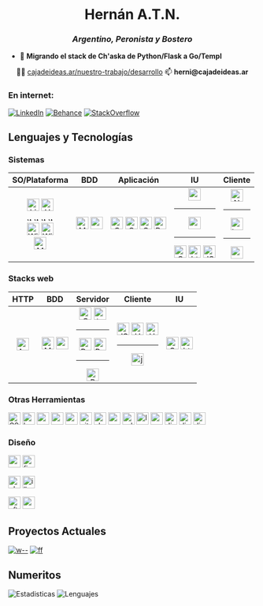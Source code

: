 <h1 align='center'>
  Hernán A.T.N.
</h1>
<h3 align="center"><i>Argentino, Peronista y Bostero</i></h3>

- 🌱 **Migrando el stack de Ch'aska de Python/Flask a Go/Templ**
<div align=center>
 👨‍💻 <a href=cajadeideas.ar/nuestro-trabajo/desarrollo>cajadeideas.ar/nuestro-trabajo/desarrollo</a>  📫 <b>herni@cajadeideas.ar</b></div>

### En internet:
[![LinkedIn](https://img.shields.io/badge/%2Fhernanatn-0077B5?style=for-the-badge&logo=linkedin&logoColor=white)](https://www.linkedin.com/in/hernanatn/)
[![Behance](https://img.shields.io/badge/%2Fherni0714-0054F7?style=for-the-badge&logo=behance&logoColor=white)](https://www.behance.net/herni0714)
[![StackOverflow](https://img.shields.io/stackexchange/stackoverflow/r/22049099?color=orange&&label=/hernanatn&logo=stackoverflow&style=for-the-badge)](https://stackoverflow.com/users/22049099/hernanatn)





## Lenguajes y Tecnologías





### Sistemas
|        SO/Plataforma       |    BDD   |    Aplicación   |     IU     | Cliente       |
|:---------------:|:--------:|:-------------:|:------------------:|:---------------:|
| <img src="https://img.shields.io/badge/Linux-FCC624?style=for-the-badge&logo=linux&logoColor=202020" alt="Linux" height="25px"/> <img src="https://img.shields.io/badge/Ubuntu-E95420?style=for-the-badge&logo=Ubuntu&logoColor=white" alt="Ubuntu" height="25px"/>    <div><img src="https://img.shields.io/badge/-f25529?style=for-the-badge" alt="win1" height="10px" width="10px"/>  <img src="https://img.shields.io/badge/-83bc08?style=for-the-badge" alt="win1" height="10px" width="10px"/> <img src="https://img.shields.io/badge/-00a6e8?style=for-the-badge" alt="win1" height="10px" width="10px"/>  <img src="https://img.shields.io/badge/-ffbb09?style=for-the-badge" alt="win1" height="10px" width="10px"/> </div><img src="https://img.shields.io/badge/WIN_7-08b6f1?style=for-the-badge&logo=&logoColor=white" alt="Win7" height="25px"/> <img src="https://img.shields.io/badge/WIN_10%2F11-087ddd?style=for-the-badge&logo=&logoColor=white" alt="Win11" height="25px"/></div>  <br><img src="https://img.shields.io/badge/Android-3DDC84?style=for-the-badge&logo=android&logoColor=white" alt="MySql" height="25px"/> |  <img src="https://img.shields.io/badge/MySQL-e44d26?style=for-the-badge&logo=mysql&labelColor=e44d26&logoColor=FFF" alt="MySql" height="25px"/>    <img src="https://img.shields.io/badge/postgresql-4169e1?style=for-the-badge&logo=postgresql&logoColor=white" alt="postgres" height="25px"/> | <img src="https://img.shields.io/badge/C%2B%2B-00599C?style=for-the-badge&logo=c%2B%2B&logoColor=white" alt="C++" height="25px"/> <img src="https://img.shields.io/badge/C-00599C?style=for-the-badge&logo=c&logoColor=white" alt="C" height="25px"/> <img src="https://img.shields.io/badge/Go-00ADD8?style=for-the-badge&logo=go&logoColor=white" alt="Go" height="25px"/> <img src="https://img.shields.io/badge/Py-FFD43B?style=for-the-badge&logo=python&logoColor=blue" alt="Python" height="25px"/> | <img src="https://img.shields.io/badge/RAYLIB-202020?style=for-the-badge" alt="raylib" height="25px"/><hr><img src="https://img.shields.io/badge/aplicacion.go-202020?style=for-the-badge" alt="aplicacion" height="25px"/> <hr><img src="https://img.shields.io/badge/-1572B6?style=for-the-badge&logo=css3&logoColor=white" alt="CSS" height="25px"/>  <img src="https://img.shields.io/badge/-E34F26?style=for-the-badge&logo=html5&logoColor=white" alt="html" height="25px"/> <img src="https://img.shields.io/badge/TS-202020?style=for-the-badge&logo=typescript&logoColor=F7DF1" alt="JS" height="25px"/>  | <img src="https://img.shields.io/badge/NATIVO-2070a3?style=for-the-badge" alt="Nativo" height="25px"/><hr><img src="https://img.shields.io/badge/TERMINAL-202020?style=for-the-badge" alt="terminal" height="25px"/><hr><img src="https://img.shields.io/badge/WebView-202020?style=for-the-badge" alt="webview" height="25px"/> |         






### Stacks web
|  HTTP |      BDD      |         Servidor        |       Cliente       |          IU         |
:-----:|:-------------:|:-----------------------:|:-------------------:|:-------------------:|
|    <img src="https://img.shields.io/badge/Apache-D22128?style=for-the-badge&logo=Apache&logoColor=white" alt="Apache" height="25px"/>   | <img src="https://img.shields.io/badge/MySQL-e44d26?style=for-the-badge&logo=mysql&labelColor=e44d26&logoColor=FFF" alt="MySql" height="25px"/>    <img src="https://img.shields.io/badge/postgresql-4169e1?style=for-the-badge&logo=postgresql&logoColor=white" alt="postgres" height="25px"/> |   <img src="https://img.shields.io/badge/Go-00ADD8?style=for-the-badge&logo=go&logoColor=white" alt="Go" height="25px"/>    <img src="https://img.shields.io/badge/TEMPL-dbbd30?style=for-the-badge&logo=htmx&logoColor=151515" alt="templ" height="25px"/> <hr><img src="https://img.shields.io/badge/Py-FFD43B?style=for-the-badge&logo=python&logoColor=blue" alt="Python" height="25px"/> <img src="https://img.shields.io/badge/Flask-202020?style=for-the-badge&logo=flask&logoColor=white" alt="Python" height="25px"/> <hr> <img src="https://img.shields.io/badge/PHP-777BB4?style=for-the-badge&logo=php&logoColor=white" alt="PHP" height="25px"/> <br> | <img src="https://img.shields.io/badge/js-202020?style=for-the-badge&logo=javascript&logoColor=F7DF1" alt="JS" height="25px"/>  <img src="https://img.shields.io/badge/%2F%2F%2Fhs-3566a4?style=for-the-badge" alt="HS" height="25px"/> <img src="https://img.shields.io/badge/%3C/%3E%20htmx-3D72D7?style=for-the-badge&logo=mysl&logoColor=white" alt="HTMX" height="25px"/> <hr> <img src="https://img.shields.io/badge/jQuery-0769AD?style=for-the-badge&logo=jquery&logoColor=white" alt="jQuery" height="25px"/> |<img src="https://img.shields.io/badge/CSS3-1572B6?style=for-the-badge&logo=css3&logoColor=white" alt="CSS" height="25px"/>  <img src="https://img.shields.io/badge/HTML5-E34F26?style=for-the-badge&logo=html5&logoColor=white" alt="html" height="25px"/> |
                                           



### Otras Herramientas
<img src="https://img.shields.io/badge/GIT-E44C30?style=for-the-badge&logo=git&logoColor=white" alt="CSS" height="25px"/>  <img src="https://img.shields.io/badge/Bash-4EAA25?style=for-the-badge&logo=GNU%20Bash&logoColor=white" alt="bash" height="25px"/> <img src="https://img.shields.io/badge/powershell-5391FE?style=for-the-badge&logo=powershell&logoColor=white" alt="powrshell" height="25px"/> <img src="https://img.shields.io/badge/Node%20js-339933?style=for-the-badge&logo=nodedotjs&logoColor=white" alt="nodejs" height="25px"/> <img src="https://img.shields.io/badge/Google_Cloud-4285F4?style=for-the-badge&logo=google-cloud&logoColor=white" alt="gcs" height="25px"/> <img src="https://img.shields.io/badge/GitHub_Actions-2088FF?style=for-the-badge&logo=github-actions&logoColor=white" alt="githubactions" height="25px"/> <img src="https://img.shields.io/badge/VB%2FA-5C2D91?style=for-the-badge&logo=visual%20studio&logoColor=white" alt="vba" height="25px"/> <img src="https://img.shields.io/badge/GAS-4285F4?style=for-the-badge&logo=google-cloud&logoColor=white" alt="gas" height="25px"/> <img src="https://img.shields.io/badge/Selenium-43B02A?style=for-the-badge&logo=Selenium&logoColor=white" alt="selenium" height="25px"/> <img src="https://img.shields.io/badge/Laravel-FF2D20?style=for-the-badge&logo=laravel&logoColor=white" alt="laravel" height="25px"/> <img src="https://img.shields.io/badge/PowerBI-F2C811?style=for-the-badge&logo=Power%20BI&logoColor=white" alt="powerbi" height="25px"/> <img src="https://img.shields.io/badge/Django-092E20?style=for-the-badge&logo=django&logoColor=green" alt="django" height="25px"/> <img src="https://img.shields.io/badge/Pandas-2C2D72?style=for-the-badge&logo=pandas&logoColor=white" alt="django" height="25px"/> <img src="https://img.shields.io/badge/Numpy-777BB4?style=for-the-badge&logo=numpy&logoColor=white" alt="django" height="25px"/>



### Diseño
<img src="https://img.shields.io/badge/AXD-470137?style=for-the-badge&logo=Adobe%20XD&logoColor=#FF61F6" alt="axd" height="25px"/> <img src="https://img.shields.io/badge/Figma-F24E1E?style=for-the-badge&logo=figma&logoColor=white" alt="figma" height="25px"/>

<img src="https://img.shields.io/badge/Adobe%20Photoshop-31A8FF?style=for-the-badge&logo=Adobe%20Photoshop&logoColor=black" alt="photoshop" height="25px"/> <img src="https://img.shields.io/badge/Adobe%20Illustrator-FF9A00?style=for-the-badge&logo=adobe%20illustrator&logoColor=white" alt="illustrator" height="25px"/>

<img src="https://img.shields.io/badge/Adobe%20after%20affects-CF96FD?style=for-the-badge&logo=Adobe%20after%20effects&logoColor=393665" alt="aftereffetcs" height="25px"/> <img src="https://img.shields.io/badge/Adobe%20Premiere%20Pro-9999FF?style=for-the-badge&logo=Adobe%20Premiere%20Pro&logoColor=white" alt="premierepro" height="25px"/>


## Proyectos Actuales

[![w--](https://github-readme-stats.vercel.app/api/pin/?username=hernanatn&repo=errores--&theme=gotham)](https://github.com/hernanatn/errores--)
[![ff](https://github-readme-stats.vercel.app/api/pin/?username=hernanatn&repo=futbol_fantasia&theme=gotham)](https://github.com/hernanatn/futbol_fantasia)



## Numeritos
![Estadisticas](https://github-readme-stats.vercel.app/api?username=hernanatn&locale=es&theme=gotham&hide_rank=true&show_icons=true&hide=issues,contribs)
![Lenguajes](https://github-readme-stats.vercel.app/api/top-langs/?username=hernanatn&layout=compact&theme=gotham&locale=es&size_weight=0.7&count_weight=0.3&langs_count=8&exclude_repo=asociacionexalumnoscnba_com_ar,python.io,segurosclasicos_com_ar,bcpseguros_com_ar)





